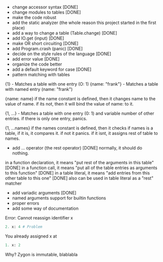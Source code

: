 - change accessor syntax [DONE]
- change modules to tables [DONE]
- make the code robust
- add the static analyzer (the whole reason this project started in the first place)
- add a way to change a table (Table.change) [DONE]
- add IO.get (input) [DONE]
- make OR short circuiting [DONE]
- add Program.crash (panic) [DONE]
- decide on the style rules of the language [DONE]
- add error value [DONE]
- organize the code better
- add a default keyword for case [DONE]
- pattern matching with tables

{1} - Matches a table with one entry (O: 1)
{name: "frank"} - Matches a table with named entry (name: "frank")

{name: name}
if the name constant is defined, then it changes name to the value of name.
if its not, then it will bind the value of name: to it.

{1, ...} - Matches a table with one entry (0: 1) and variable number of other entries. if there is only one entry, panics.

{1, ...names}
if the names constant is defined, then it checks if names is a table, if it is, it compares it. if not it panics.
if it isnt, it assigns rest of table to names.

- add ... operator (the rest operator) [DONE]
normally, it should do nothing.

in a function declaration, it means "put rest of the arguments in this table" [DONE]
in a function call, it means "put all of the table entries as arguments to this function" [DONE]
in a table literal, it means "add entries from this other table to this one" [DONE]
also can be used in table literal as a "rest" matcher


- add variadic arguments [DONE]
- named arguments support for builtin functions
- proper errors
- add some way of documentation

Error: Cannot reassign identifier x

```python
2. x: 4 # Problem
```
You already assigned x at
```python
1. x: 2
```

Why?
Zygon is immutable, blablabla
